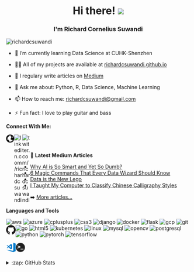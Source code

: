 <h1 align="center">Hi there! <img src="https://media.giphy.com/media/hvRJCLFzcasrR4ia7z/giphy.gif" width="25px"></h1>
<h3 align="center">I'm Richard Cornelius Suwandi</h3>

<p align="left"> <img src="https://komarev.com/ghpvc/?username=richardcsuwandi" alt="richardcsuwandi" /> </p>

- 🌱 I’m currently learning Data Science at CUHK-Shenzhen

- 👨‍💻 All of my projects are available at [richardcsuwandi.github.io](https://richardcsuwandi.github.io)

- 📝 I regulary write articles on [Medium](https://www.medium.com/@richardcsuwandi)

- 💬 Ask me about: Python, R, Data Science, Machine Learning

- 📫 How to reach me: richardcsuwandi@gmail.com

- ⚡ Fun fact: I love to play guitar and bass

**Connect With Me:**

[<img align="left" alt="richardcsuwandi.github.io" width="22px" src="https://raw.githubusercontent.com/iconic/open-iconic/master/svg/globe.svg" />][Website]
[<img align="left" alt="linkedin.com/richardcsuwandi" width="22px" src="https://cdn.jsdelivr.net/npm/simple-icons@v3/icons/linkedin.svg" />][LinkedIn]
[<img align="left" alt="twitter.com/richardcsuwandi" width="22px" src="https://cdn.jsdelivr.net/npm/simple-icons@v3/icons/twitter.svg" />][Twitter]

<br />
<br />

📕 **Latest Medium Articles**
<!-- BLOG-POST-LIST:START -->
- [Why AI is So Smart and Yet So Dumb?](https://towardsdatascience.com/why-ai-is-so-smart-and-yet-so-dumb-c156cc87fafa?source=rss-727a207951a0------2)
- [6 Magic Commands That Every Data Wizard Should Know](https://towardsdatascience.com/6-magic-commands-that-every-data-wizard-should-know-87eaf9e2567c?source=rss-727a207951a0------2)
- [Data is the New Lego](https://towardsdatascience.com/data-is-the-new-lego-bc634cc8a795?source=rss-727a207951a0------2)
- [I Taught My Computer to Classify Chinese Calligraphy Styles](https://towardsdatascience.com/i-taught-my-computer-to-classify-chinese-calligraphy-styles-4d0160478ce1?source=rss-727a207951a0------2)
<!-- BLOG-POST-LIST:END -->
➡️ [More articles...](https://medium.com/@richardcsuwandi)

**Languages and Tools**
<p align="left">
<img src="https://devicons.github.io/devicon/devicon.git/icons/amazonwebservices/amazonwebservices-original-wordmark.svg" alt="aws" width="26" height="26"/> 
<img src="https://www.vectorlogo.zone/logos/microsoft_azure/microsoft_azure-icon.svg" alt="azure" width="26" height="26"/> 
<img src="https://devicons.github.io/devicon/devicon.git/icons/cplusplus/cplusplus-original.svg" alt="cplusplus" width="26" height="26"/> 
<img src="https://devicons.github.io/devicon/devicon.git/icons/css3/css3-original-wordmark.svg" alt="css3" width="26" height="26"/> 
<img src="https://devicons.github.io/devicon/devicon.git/icons/django/django-original.svg" alt="django" width="26" height="26"/> 
<img src="https://devicons.github.io/devicon/devicon.git/icons/docker/docker-original-wordmark.svg" alt="docker" width="26" height="26"/> 
<img src="https://www.vectorlogo.zone/logos/pocoo_flask/pocoo_flask-icon.svg" alt="flask" width="26" height="26"/> 
<img src="https://www.vectorlogo.zone/logos/google_cloud/google_cloud-icon.svg" alt="gcp" width="26" height="26"/> 
<img src="https://www.vectorlogo.zone/logos/git-scm/git-scm-icon.svg" alt="git" width="26" height="26"/> 
<img src="https://devicons.github.io/devicon/devicon.git/icons/go/go-original.svg" alt="go" width="26" height="26"/> 
<img align="left" src="https://raw.githubusercontent.com/github/explore/78df643247d429f6cc873026c0622819ad797942/topics/github/github.png" alt="gitHub" width="26" height=26 />
<img src="https://devicons.github.io/devicon/devicon.git/icons/html5/html5-original-wordmark.svg" alt="html5" width="26" height="26"/> 
<img src="https://www.vectorlogo.zone/logos/kubernetes/kubernetes-icon.svg" alt="kubernetes" width="26" height="26"/> 
<img src="https://devicons.github.io/devicon/devicon.git/icons/linux/linux-original.svg" alt="linux" width="26" height="26"/> 
<img src="https://devicons.github.io/devicon/devicon.git/icons/mysql/mysql-original-wordmark.svg" alt="mysql" width="26" height="26"/> 
<img src="https://www.vectorlogo.zone/logos/opencv/opencv-icon.svg" alt="opencv" width="26" height="26"/> 
<img src="https://devicons.github.io/devicon/devicon.git/icons/postgresql/postgresql-original-wordmark.svg" alt="postgresql" width="26" height="26"/> 
<img src="https://devicons.github.io/devicon/devicon.git/icons/python/python-original.svg" alt="python" width="26" height="26"/> 
<img src="https://www.vectorlogo.zone/logos/pytorch/pytorch-icon.svg" alt="pytorch" width="26" height="26"/> 
<img src="https://www.vectorlogo.zone/logos/tensorflow/tensorflow-icon.svg" alt="tensorflow" width="26" height="26"/></p>
<img src="https://raw.githubusercontent.com/github/explore/80688e429a7d4ef2fca1e82350fe8e3517d3494d/topics/terminal/terminal.png" alt="terminal" width="26" height="26"/>
<img align="left" src="https://raw.githubusercontent.com/github/explore/80688e429a7d4ef2fca1e82350fe8e3517d3494d/topics/visual-studio-code/visual-studio-code.png" alt="vscode" width="26" height="26"/>

<br />
<br />

<details>
  <summary>:zap: GitHub Stats</summary>

  <img align="left" alt="richardcsuwandi's Github Stats" src="https://github-readme-stats.richardcsuwandi.vercel.app/api?username=richardcsuwandi&show_icons=true&hide_border=true" />

</details>

[Website]: https://richardcsuwandi.github.io
[LinkedIn]: https://linkedin.com/in/richardcsuwandi
[Twitter]: https://twitter.com/richardcsuwandi
